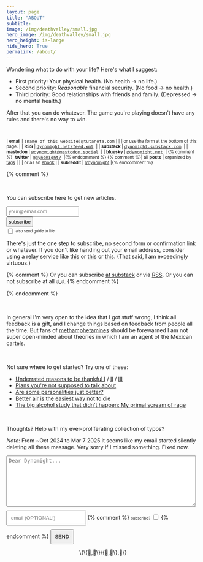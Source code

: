 ```yaml
---
layout: page
title: "ABOUT"
subtitle: 
image: /img/deathvalley/small.jpg
hero_image: /img/deathvalley/small.jpg
hero_height: is-large
hide_hero: True
permalink: /about/
---
```


<style>
table tr{
    border-style: hidden;
    text-align:left;
}
form{
   margin-bottom: 10pt;
}
</style>

Wondering what to do with your life? Here's what I suggest:

* First priority: Your physical health. (No health → no life.)
* Second priority: *Reasonable* financial security. (No food → no health.)
* Third priority: Good relationships with friends and family. (Depressed → no mental health.)

After that you can do whatever. The game you're playing doesn't have any rules and there's no way to win.

<br>

<div style="font-size:80%" markdown="1">

| **email** | <span style="font-family:monospace;">(name of this website)@tutanota.com</span> | 
| | or use the form at the bottom of this page. | 
| **RSS** | <span style="font-family:monospace;"> [dynomight.net/feed.xml](https://dynomight.net/feed.xml) </span> |
| **substack** | <span style="font-family:monospace;"> [dynomight.substack.com](https://dynomight.substack.com) </span> |
| **mastodon** | <span style="font-family:monospace;"> [@dynomight@mastodon.social](https://mastodon.social/@dynomight) </span> |
| **bluesky** | <span style="font-family:monospace;"> [@dynomight.net](https://bsky.app/profile/dynomight.net) </span> |
{% comment %}| **twitter** | <span style="font-family:monospace;"> [@dynomight7](https://twitter.com/dynomight7) </span> |{% endcomment %}
{% comment %}| **all posts** | organized by [tags](/tags/) |
| | or as an [ebook](/ebook/) |
| **subreddit** | [r/dynomight](https://old.reddit.com/r/dynomight/) |{% endcomment %}

</div>


{% comment %}

<br>

You can subscribe here to get new articles.


<form action="https://formsubmit.co/928b923b668e10a176706a09a48958d5" method="POST">
<input type="hidden" name="_subject" value="SUBSCRIBE SUB" /> 
<input type="email" name="email" placeholder="your@email.com" style="padding:4px;" /> 
<input type="hidden" name="_next" value="https://dynomight.net/subscribe_success.html" /> 
<input type="hidden" name="_captcha" value="false">
<br><input type="hidden" name="_url" value="https://dynomight.net/"> <button type="submit" style="cursor:pointer; padding:4px;">subscribe</button>
<br><input type="checkbox" id="guide" name="guide" value="guide" style="transform: scale(1); vertical-align: middle;">
<label for="guide" style="margin-top:5px; padding:0px; font-size:70%;">also send guide to life</label>

</form>

There's just the one step to subscribe, no second form or confirmation link or whatever. If you don't like handing out your email address, consider using a relay service like [this](https://duckduckgo.com/email/) or [this](https://addy.io/) or [this](https://simplelogin.io/pricing/). (That said, I am exceedingly virtuous.)

{% comment %}
Or you can subscribe <a href="https://dynomight.substack.com/">at substack</a> or via [RSS](/feed.xml). Or you can not subscribe at all ಠ_ಠ.
{% endcomment %}

{% endcomment %}

<br>


In general I'm very open to the idea that I got stuff wrong, I think all feedback is a gift, and I change things based on feedback from people all the time. But fans of [methamphetamines](/p2p-meth/) should be forewarned I am not super open-minded about theories in which I am an agent of the Mexican cartels.

<br>

Not sure where to get started? Try one of these:

* [Underrated reasons to be thankful I](/thanks/) / [II](/thanks-2/) / [III](/thanks-3/)
* [Plans you're not supposed to talk about](/plans/)
* [Are some personalities just better?](/better-personalities/)
* [Better air is the easiest way not to die](/air/)
* [The big alcohol study that didn't happen: My primal scream of rage](/alcohol-trial/)

<br>

Thoughts? Help with my ever-proliferating collection of typos?

*Note*: From ~Oct 2024 to Mar 7 2025 it seems like my email started silently deleting all these message. Very sorry if I missed something. Fixed now.

<div style="text-align:left;">
        <!--<details style="border: none 1px #cccccc; width:100%; padding: 5px; border-radius: 5px;"><summary class="headerfont" style="font-size:80%;">say hi</summary>-->
        <form action="https://formsubmit.co/928b923b668e10a176706a09a48958d5" method="POST"> 
          <input type="hidden" name="_subject" value="RESPONSE {{page.title | slice: 0,20}}" /> 
          <textarea type="text" name="text" class="headerfont" placeholder="Dear Dynomight..." style="margin-bottom:10px; padding:5px; width:98%; height:10em; word-wrap: break-word; word-break: break-all;"></textarea>
          <!-- <span class="headerfont" style="font-size:70%; ">(optional)</span> -->
          <input type="email" name="email" class="headerfont" placeholder="email (OPTIONAL!)" style="margin-bottom:10px; padding:10px; min-width:28ch;"/> 
          {% comment %}
          <span class="headerfont" style="font-size:70%; ">subscribe?</span>
          <input type="checkbox" value="1" name="subscribebox" style="padding:10pt;" />
          {% endcomment %}
          <input type="text" name="_honey" style="display:none"> 
          <input type="hidden" name="_next" value="https://dynomight.net/respond_success.html" /> 
          <input type="hidden" name="_captcha" value="false"> 
          <input type="hidden" name="_url" value="https://dynomight.net/">
          <button type="submit" class="headerfont" style="padding:10px;">SEND</button> 
        </form>
        <!-- <span class="headerfont" style="font-size:60%;">Help with my ever-proliferating collection of typos, please.</span> -->
        <!-- </details> -->
        </div> 

<div class="headerfont" style="text-align:center" markdown="1">
\{\{🦕,🧗\}\{🤔,💪\},🧨\}
</div>